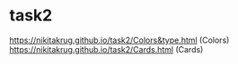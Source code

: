 # task2
https://nikitakrug.github.io/task2/Colors&type.html (Colors)
https://nikitakrug.github.io/task2/Cards.html (Cards)
